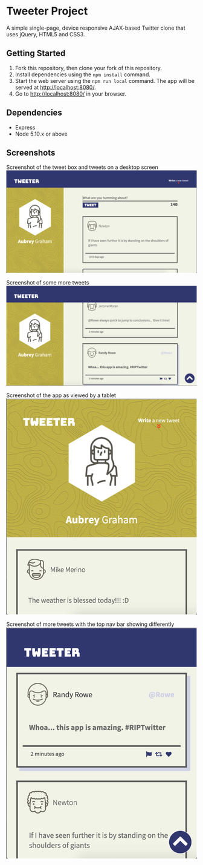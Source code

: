 # Tweeter Project

A simple single-page, device responsive AJAX-based Twitter clone that uses jQuery, HTML5 and CSS3.

## Getting Started

1. Fork this repository, then clone your fork of this repository.
2. Install dependencies using the `npm install` command.
3. Start the web server using the `npm run local` command. The app will be served at <http://localhost:8080/>.
4. Go to <http://localhost:8080/> in your browser.

## Dependencies

- Express
- Node 5.10.x or above

## Screenshots

Screenshot of the tweet box and tweets on a desktop screen
!["Screenshot of the tweet box and tweets on a desktop screen"](https://github.com/hsmalhi/tweeter/blob/master/docs/tweet-box.png)


Screenshot of some more tweets
!["Screenshot of some more tweets"](https://github.com/hsmalhi/tweeter/blob/master/docs/desktop-view.png)


Screenshot of the app as viewed by a tablet
!["Screenshot of the app as viewed by a tablet"](https://github.com/hsmalhi/tweeter/blob/master/docs/tablet-view.png)


Screenshot of more tweets with the top nav bar showing differently
!["Screenshot of more tweets with the top nav bar showing differently"](https://github.com/hsmalhi/tweeter/blob/master/docs/tablet-view-2.png)
